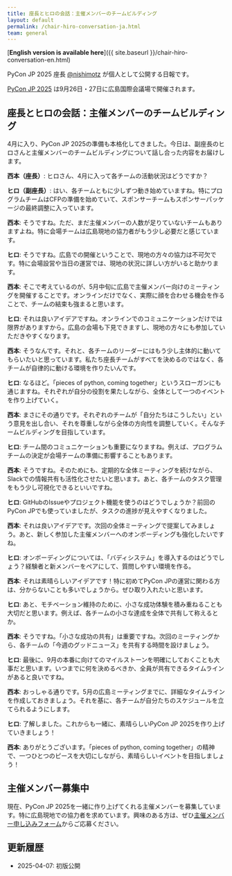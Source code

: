 ```yaml
---
title: 座長とヒロの会話：主催メンバーのチームビルディング
layout: default
permalink: /chair-hiro-conversation-ja.html
team: general
---
```


[**English version is available here**]({{ site.baseurl }}/chair-hiro-conversation-en.html)

PyCon JP 2025 座長 [@nishimotz](https://d.nishimotz.com/aboutme) が個人として公開する日報です。

[PyCon JP 2025](https://2025.pycon.jp/) は9月26日・27日に広島国際会議場で開催されます。

## 座長とヒロの会話：主催メンバーのチームビルディング

4月に入り、PyCon JP 2025の準備も本格化してきました。今日は、副座長のヒロさんと主催メンバーのチームビルディングについて話し合った内容をお届けします。

**西本（座長）**: ヒロさん、4月に入って各チームの活動状況はどうですか？

**ヒロ（副座長）**: はい、各チームともに少しずつ動き始めていますね。特にプログラムチームはCFPの準備を始めていて、スポンサーチームもスポンサーパッケージの最終調整に入っています。

**西本**: そうですね。ただ、まだ主催メンバーの人数が足りていないチームもありますよね。特に会場チームは広島現地の協力者がもう少し必要だと感じています。

**ヒロ**: そうですね。広島での開催ということで、現地の方々の協力は不可欠です。特に会場設営や当日の運営では、現地の状況に詳しい方がいると助かります。

**西本**: そこで考えているのが、5月中旬に広島で主催メンバー向けのミーティングを開催することです。オンラインだけでなく、実際に顔を合わせる機会を作ることで、チームの結束も強まると思います。

**ヒロ**: それは良いアイデアですね。オンラインでのコミュニケーションだけでは限界がありますから。広島の会場も下見できますし、現地の方々にも参加していただきやすくなります。

**西本**: そうなんです。それと、各チームのリーダーにはもう少し主体的に動いてもらいたいと思っています。私たち座長チームがすべてを決めるのではなく、各チームが自律的に動ける環境を作りたいんです。

**ヒロ**: なるほど。「pieces of python, coming together」というスローガンにも通じますね。それぞれが自分の役割を果たしながら、全体として一つのイベントを作り上げていく。

**西本**: まさにその通りです。それぞれのチームが「自分たちはこうしたい」という意見を出し合い、それを尊重しながら全体の方向性を調整していく。そんなチームビルディングを目指しています。

**ヒロ**: チーム間のコミュニケーションも重要になりますね。例えば、プログラムチームの決定が会場チームの準備に影響することもあります。

**西本**: そうですね。そのためにも、定期的な全体ミーティングを続けながら、Slackでの情報共有も活性化させたいと思います。あと、各チームのタスク管理をもう少し可視化できるといいですね。

**ヒロ**: GitHubのIssueやプロジェクト機能を使うのはどうでしょうか？前回のPyCon JPでも使っていましたが、タスクの進捗が見えやすくなりました。

**西本**: それは良いアイデアです。次回の全体ミーティングで提案してみましょう。あと、新しく参加した主催メンバーへのオンボーディングも強化したいですね。

**ヒロ**: オンボーディングについては、「バディシステム」を導入するのはどうでしょう？経験者と新メンバーをペアにして、質問しやすい環境を作る。

**西本**: それは素晴らしいアイデアです！特に初めてPyCon JPの運営に関わる方は、分からないことも多いでしょうから。ぜひ取り入れたいと思います。

**ヒロ**: あと、モチベーション維持のために、小さな成功体験を積み重ねることも大切だと思います。例えば、各チームの小さな達成を全体で共有して称えるとか。

**西本**: そうですね。「小さな成功の共有」は重要ですね。次回のミーティングから、各チームの「今週のグッドニュース」を共有する時間を設けましょう。

**ヒロ**: 最後に、9月の本番に向けてのマイルストーンを明確にしておくことも大事だと思います。いつまでに何を決めるべきか、全員が共有できるタイムラインがあると良いですね。

**西本**: おっしゃる通りです。5月の広島ミーティングまでに、詳細なタイムラインを作成しておきましょう。それを基に、各チームが自分たちのスケジュールを立てられるようにします。

**ヒロ**: 了解しました。これからも一緒に、素晴らしいPyCon JP 2025を作り上げていきましょう！

**西本**: ありがとうございます。「pieces of python, coming together」の精神で、一つひとつのピースを大切にしながら、素晴らしいイベントを目指しましょう！

## 主催メンバー募集中

現在、PyCon JP 2025を一緒に作り上げてくれる主催メンバーを募集しています。特に広島現地での協力者を求めています。興味のある方は、ぜひ[主催メンバー申し込みフォーム](https://forms.gle/7irqYKhZVj7AY7LfA)からご応募ください。

## 更新履歴

- 2025-04-07: 初版公開
